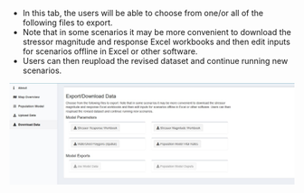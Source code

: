 * In this tab, the users will be able to choose from one/or all of the following files to export. 
* Note that in some scenarios it may be more convenient to download the stressor magnitude and response Excel workbooks and then edit inputs for scenarios offline in Excel or other software. 
* Users can then reupload the revised dataset and continue running new scenarios.

![Download data](https://github.com/pgonzaleze/CumulativeEffectModelAnatomy/blob/main/Figures/DataDownload.jpg)
